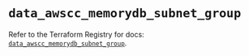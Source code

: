 # `data_awscc_memorydb_subnet_group`

Refer to the Terraform Registry for docs: [`data_awscc_memorydb_subnet_group`](https://registry.terraform.io/providers/hashicorp/awscc/0.70.0/docs/data-sources/memorydb_subnet_group).
